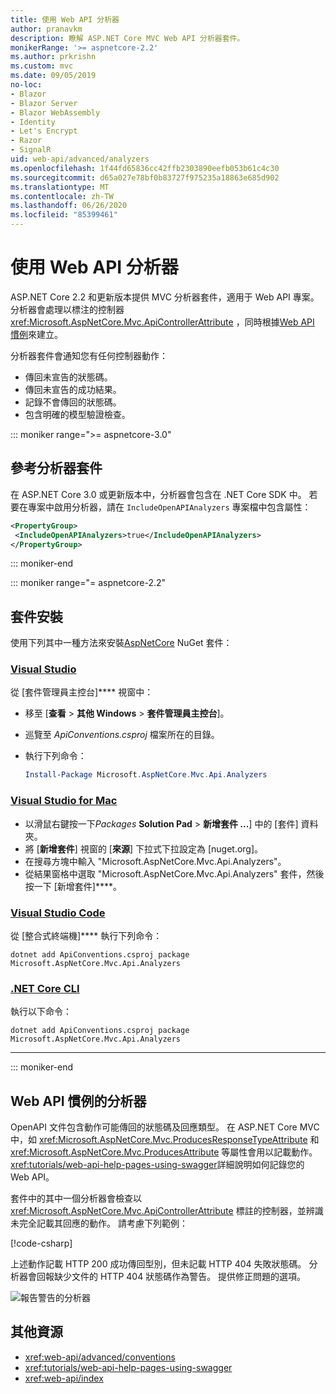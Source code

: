 ```yaml
---
title: 使用 Web API 分析器
author: pranavkm
description: 瞭解 ASP.NET Core MVC Web API 分析器套件。
monikerRange: '>= aspnetcore-2.2'
ms.author: prkrishn
ms.custom: mvc
ms.date: 09/05/2019
no-loc:
- Blazor
- Blazor Server
- Blazor WebAssembly
- Identity
- Let's Encrypt
- Razor
- SignalR
uid: web-api/advanced/analyzers
ms.openlocfilehash: 1f44fd65836cc42ffb2303890eefb053b61c4c30
ms.sourcegitcommit: d65a027e78bf0b83727f975235a18863e685d902
ms.translationtype: MT
ms.contentlocale: zh-TW
ms.lasthandoff: 06/26/2020
ms.locfileid: "85399461"
---
```

# <a name="use-web-api-analyzers"></a>使用 Web API 分析器

ASP.NET Core 2.2 和更新版本提供 MVC 分析器套件，適用于 Web API 專案。 分析器會處理以標注的控制器 <xref:Microsoft.AspNetCore.Mvc.ApiControllerAttribute> ，同時根據[Web API 慣例](xref:web-api/advanced/conventions)來建立。

分析器套件會通知您有任何控制器動作：

* 傳回未宣告的狀態碼。
* 傳回未宣告的成功結果。
* 記錄不會傳回的狀態碼。
* 包含明確的模型驗證檢查。

::: moniker range=">= aspnetcore-3.0"

## <a name="reference-the-analyzer-package"></a>參考分析器套件

在 ASP.NET Core 3.0 或更新版本中，分析器會包含在 .NET Core SDK 中。 若要在專案中啟用分析器，請在 `IncludeOpenAPIAnalyzers` 專案檔中包含屬性：

```xml
<PropertyGroup>
 <IncludeOpenAPIAnalyzers>true</IncludeOpenAPIAnalyzers>
</PropertyGroup>
```

::: moniker-end

::: moniker range="= aspnetcore-2.2"

## <a name="package-installation"></a>套件安裝

使用下列其中一種方法來安裝[AspNetCore](https://www.nuget.org/packages/Microsoft.AspNetCore.Mvc.Api.Analyzers) NuGet 套件：

### <a name="visual-studio"></a>[Visual Studio](#tab/visual-studio)

從 [套件管理員主控台]**** 視窗中：
  * 移至 [**查看** > **其他 Windows** > **套件管理員主控台**]。
  * 巡覽至 *ApiConventions.csproj* 檔案所在的目錄。
  * 執行下列命令：

    ```powershell
    Install-Package Microsoft.AspNetCore.Mvc.Api.Analyzers
    ```

### <a name="visual-studio-for-mac"></a>[Visual Studio for Mac](#tab/visual-studio-mac)

* 以滑鼠右鍵按一下*Packages* **Solution Pad** > **新增套件 ...**] 中的 [套件] 資料夾。
* 將 [**新增套件**] 視窗的 [**來源**] 下拉式下拉設定為 [nuget.org]。
* 在搜尋方塊中輸入 "Microsoft.AspNetCore.Mvc.Api.Analyzers"。
* 從結果窗格中選取 "Microsoft.AspNetCore.Mvc.Api.Analyzers" 套件，然後按一下 [新增套件]****。

### <a name="visual-studio-code"></a>[Visual Studio Code](#tab/visual-studio-code)

從 [整合式終端機]**** 執行下列命令：

```dotnetcli
dotnet add ApiConventions.csproj package Microsoft.AspNetCore.Mvc.Api.Analyzers
```

### <a name="net-core-cli"></a>[.NET Core CLI](#tab/netcore-cli)

執行以下命令：

```dotnetcli
dotnet add ApiConventions.csproj package Microsoft.AspNetCore.Mvc.Api.Analyzers
```

---

::: moniker-end

## <a name="analyzers-for-web-api-conventions"></a>Web API 慣例的分析器

OpenAPI 文件包含動作可能傳回的狀態碼及回應類型。 在 ASP.NET Core MVC 中，如 <xref:Microsoft.AspNetCore.Mvc.ProducesResponseTypeAttribute> 和 <xref:Microsoft.AspNetCore.Mvc.ProducesAttribute> 等屬性會用以記載動作。 <xref:tutorials/web-api-help-pages-using-swagger>詳細說明如何記錄您的 Web API。

套件中的其中一個分析器會檢查以 <xref:Microsoft.AspNetCore.Mvc.ApiControllerAttribute> 標註的控制器，並辨識未完全記載其回應的動作。 請考慮下列範例：

[!code-csharp[](conventions/sample/Controllers/ContactsController.cs?name=missing404docs&highlight=10)]

上述動作記載 HTTP 200 成功傳回型別，但未記載 HTTP 404 失敗狀態碼。 分析器會回報缺少文件的 HTTP 404 狀態碼作為警告。 提供修正問題的選項。

![報告警告的分析器](conventions/_static/Analyzer.gif)

## <a name="additional-resources"></a>其他資源

* <xref:web-api/advanced/conventions>
* <xref:tutorials/web-api-help-pages-using-swagger>
* <xref:web-api/index>
